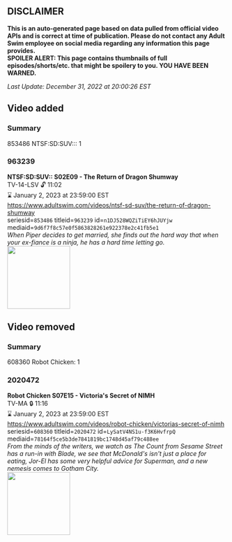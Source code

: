 ## DISCLAIMER
**This is an auto-generated page based on data pulled from official video APIs and is correct at time of publication. Please do not contact any Adult Swim employee on social media regarding any information this page provides.**  
**SPOILER ALERT: This page contains thumbnails of full episodes/shorts/etc. that might be spoilery to you. YOU HAVE BEEN WARNED.**  

_Last Update: December 31, 2022 at 20:00:26 EST_
## Video added
### Summary
853486 NTSF:SD:SUV::: 1  
### 963239
**NTSF:SD:SUV:: S02E09 - The Return of Dragon Shumway**  
TV-14-LSV 🔓 11:02  
⌛ January 2, 2023 at 23:59:00 EST  
https://www.adultswim.com/videos/ntsf-sd-suv/the-return-of-dragon-shumway  
seriesid=`853486` titleid=`963239` id=`n1DJ528WQZiTiEY6hJUYjw` mediaid=`9d6f7f8c57e0f5863828261e922378e2c41fb5e1`  
_When Piper decides to get married, she finds out the hard way that when your ex-fiance is a ninja, he has a hard time letting go._  
<a href="https://media.cdn.adultswim.com/uploads/20200312/thumbnails/2_203121315121-ntsf_203_dup-20160330.jpg"><img src="https://media.cdn.adultswim.com/uploads/20200312/thumbnails/2_203121315121-ntsf_203_dup-20160330.jpg" height="144px" /></a>
## Video removed
### Summary
608360 Robot Chicken: 1  
### 2020472
**Robot Chicken S07E15 - Victoria's Secret of NIMH**  
TV-MA 🔒 11:16  
⌛ January 2, 2023 at 23:59:00 EST  
https://www.adultswim.com/videos/robot-chicken/victorias-secret-of-nimh  
seriesid=`608360` titleid=`2020472` id=`LySatV4NS1u-f3K6HvfrpQ` mediaid=`78164f5ce5b3de7841819bc1748d45af79c488ee`  
_From the minds of the writers, we watch as The Count from Sesame Street has a run-in with Blade, we see that McDonald's isn't just a place for eating, Jor-El has some very helpful advice for Superman, and a new nemesis comes to Gotham City._  
<a href="https://media.cdn.adultswim.com/uploads/20200406/thumbnails/2_204612988-robotchicken_137_dup.jpg"><img src="https://media.cdn.adultswim.com/uploads/20200406/thumbnails/2_204612988-robotchicken_137_dup.jpg" height="144px" /></a>
